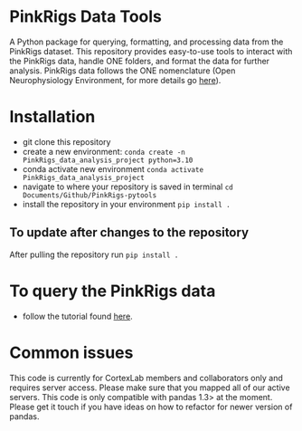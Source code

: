# PinkRigs Data Tools

A Python package for querying, formatting, and processing data from the PinkRigs dataset. This repository provides easy-to-use tools to interact with the PinkRigs data, handle ONE folders, and format the data for further analysis. PinkRigs data follows the ONE nomenclature (Open Neurophysiology Environment, for more details go [here](https://int-brain-lab.github.io/iblenv/one_docs/one_reference.html)). 

# Installation 

- git clone this repository 
- create a new environment: `conda create -n PinkRigs_data_analysis_project python=3.10`
- conda activate new environment `conda activate PinkRigs_data_analysis_project`
- navigate to where your repository is saved in terminal `cd Documents/Github/PinkRigs-pytools`
- install the repository in your environment `pip install .`

## To update after changes to the repository
After pulling the repository run `pip install .`

# To query the PinkRigs data
- follow the tutorial found [here](https://github.com/takacsflora/PinkRigs-pytools/blob/main/tests/load_datasets_tutorial.ipynb). 

# Common issues
This code is currently for CortexLab members and collaborators only and requires server access. Please make sure that you mapped all of our active servers. This code is only compatible with pandas 1.3> at the moment. Please get it touch if you have ideas on how to refactor for newer version of pandas.

